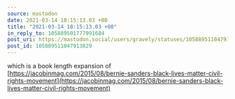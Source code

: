 ```yaml
---
source: mastodon
date: 2021-03-14 18:15:13.03 +00
title: "2021-03-14 18:15:13.03 +00"
in_reply_to: 105889501777991684
post_uri: https://mastodon.social/users/gravely/statuses/105889511047913829
post_id: 105889511047913829
---
```

which is a book length expansion of [https://jacobinmag.com/2015/08/bernie-sanders-black-lives-matter-civil-rights-movement](https://jacobinmag.com/2015/08/bernie-sanders-black-lives-matter-civil-rights-movement)


